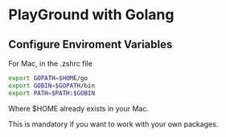 # PlayGround with Golang

## Configure Enviroment Variables
For Mac, in the .zshrc file

```bash
export GOPATH=$HOME/go
export GOBIN=$GOPATH/bin
export PATH=$PATH:$GOBIN
```
Where $HOME already exists in your Mac.

This is mandatory if you want to work with your own packages.